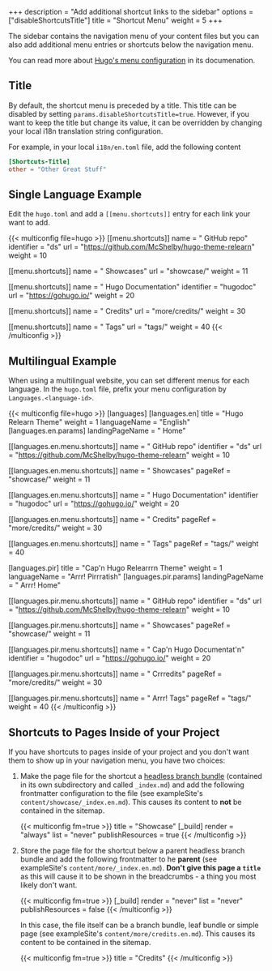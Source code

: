 +++
description = "Add additional shortcut links to the sidebar"
options = ["disableShortcutsTitle"]
title = "Shortcut Menu"
weight = 5
+++

The sidebar contains the navigation menu of your content files but you can also add additional menu entries or shortcuts below the navigation menu.

You can read more about [Hugo's menu configuration](https://gohugo.io/content-management/menus/#define-in-site-configuration) in its documenation.

## Title

By default, the shortcut menu is preceded by a title. This title can be disabled by setting `params.disableShortcutsTitle=true`. However, if you want to keep the title but change its value, it can be overridden by changing your local i18n translation string configuration.

For example, in your local `i18n/en.toml` file, add the following content

````toml {title="en.toml"}
[Shortcuts-Title]
other = "Other Great Stuff"
````

## Single Language Example

Edit the `hugo.toml` and add a `[[menu.shortcuts]]` entry for each link your want to add.

{{< multiconfig file=hugo >}}
[[menu.shortcuts]]
name = "<i class='fa-fw fab fa-github'></i> GitHub repo"
identifier = "ds"
url = "https://github.com/McShelby/hugo-theme-relearn"
weight = 10

[[menu.shortcuts]]
name = "<i class='fa-fw fas fa-camera'></i> Showcases"
url = "showcase/"
weight = 11

[[menu.shortcuts]]
name = "<i class='fa-fw fas fa-bookmark'></i> Hugo Documentation"
identifier = "hugodoc"
url = "https://gohugo.io/"
weight = 20

[[menu.shortcuts]]
name = "<i class='fa-fw fas fa-bullhorn'></i> Credits"
url = "more/credits/"
weight = 30

[[menu.shortcuts]]
name = "<i class='fa-fw fas fa-tags'></i> Tags"
url = "tags/"
weight = 40
{{< /multiconfig >}}

## Multilingual Example

When using a multilingual website, you can set different menus for each language. In the `hugo.toml` file, prefix your menu configuration by `Languages.<language-id>`.

{{< multiconfig file=hugo >}}
[languages]
  [languages.en]
    title = "Hugo Relearn Theme"
    weight = 1
    languageName = "English"
    [languages.en.params]
      landingPageName = "<i class='fa-fw fas fa-home'></i> Home"

  [[languages.en.menu.shortcuts]]
    name = "<i class='fa-fw fab fa-github'></i> GitHub repo"
    identifier = "ds"
    url = "https://github.com/McShelby/hugo-theme-relearn"
    weight = 10

  [[languages.en.menu.shortcuts]]
    name = "<i class='fa-fw fas fa-camera'></i> Showcases"
    pageRef = "showcase/"
    weight = 11

  [[languages.en.menu.shortcuts]]
    name = "<i class='fa-fw fas fa-bookmark'></i> Hugo Documentation"
    identifier = "hugodoc"
    url = "https://gohugo.io/"
    weight = 20

  [[languages.en.menu.shortcuts]]
    name = "<i class='fa-fw fas fa-bullhorn'></i> Credits"
    pageRef = "more/credits/"
    weight = 30

  [[languages.en.menu.shortcuts]]
    name = "<i class='fa-fw fas fa-tags'></i> Tags"
    pageRef = "tags/"
    weight = 40

  [languages.pir]
    title = "Cap'n Hugo Relearrrn Theme"
    weight = 1
    languageName = "Arrr! Pirrratish"
    [languages.pir.params]
      landingPageName = "<i class='fa-fw fas fa-home'></i> Arrr! Home"

  [[languages.pir.menu.shortcuts]]
    name = "<i class='fa-fw fab fa-github'></i> GitHub repo"
    identifier = "ds"
    url = "https://github.com/McShelby/hugo-theme-relearn"
    weight = 10

  [[languages.pir.menu.shortcuts]]
    name = "<i class='fa-fw fas fa-camera'></i> Showcases"
    pageRef = "showcase/"
    weight = 11

  [[languages.pir.menu.shortcuts]]
    name = "<i class='fa-fw fas fa-bookmark'></i> Cap'n Hugo Documentat'n"
    identifier = "hugodoc"
    url = "https://gohugo.io/"
    weight = 20

  [[languages.pir.menu.shortcuts]]
    name = "<i class='fa-fw fas fa-bullhorn'></i> Crrredits"
    pageRef = "more/credits/"
    weight = 30

  [[languages.pir.menu.shortcuts]]
    name = "<i class='fa-fw fas fa-tags'></i> Arrr! Tags"
    pageRef = "tags/"
    weight = 40
{{< /multiconfig >}}

## Shortcuts to Pages Inside of your Project

If you have shortcuts to pages inside of your project and you don't want them to show up in your navigation menu, you have two choices:

1. Make the page file for the shortcut a [headless branch bundle](https://gohugo.io/content-management/page-bundles/#headless-bundle) (contained in its own subdirectory and called `_index.md`) and add the following frontmatter configuration to the file (see exampleSite's `content/showcase/_index.en.md`). This causes its content to **not** be contained in the sitemap.

    {{< multiconfig fm=true >}}
    title = "Showcase"
    [_build]
      render = "always"
      list = "never"
      publishResources = true
    {{< /multiconfig >}}

2. Store the page file for the shortcut below a parent headless branch bundle and add the following frontmatter to he **parent** (see exampleSite's `content/more/_index.en.md`). **Don't give this page a `title`** as this will cause it to be shown in the breadcrumbs - a thing you most likely don't want.

    {{< multiconfig fm=true >}}
    [_build]
      render = "never"
      list = "never"
      publishResources = false
    {{< /multiconfig >}}

    In this case, the file itself can be a branch bundle, leaf bundle or simple page (see exampleSite's `content/more/credits.en.md`). This causes its content to be contained in the sitemap.

    {{< multiconfig fm=true >}}
    title = "Credits"
    {{< /multiconfig >}}
